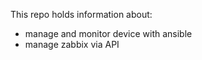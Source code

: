 This repo holds information about:
  - manage and monitor device with ansible
  - manage zabbix via API

